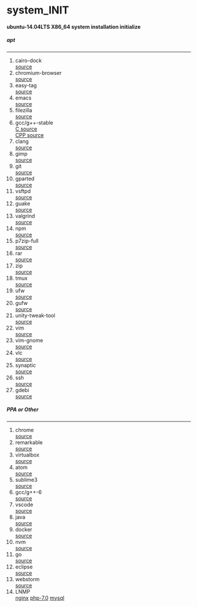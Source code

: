 # system_INIT
#### ubuntu-14.04LTS X86_64 system installation initialize
##### apt
***
1. cairo-dock  
  [source](https://launchpad.net/ubuntu/xenial/amd64/cairo-dock)
2. chromium-browser  
  [source](https://launchpad.net/ubuntu/xenial/amd64/chromium-browser)
3. easy-tag  
  [source](https://launchpad.net/ubuntu/xenial/amd64/easytag)
4. emacs  
  [source](https://launchpad.net/ubuntu/xenial/amd64/emacs)
5. filezilla  
  [source](https://launchpad.net/ubuntu/xenial/amd64/filezilla)
6. gcc/g++-stable  
  [C   source](https://launchpad.net/ubuntu/xenial/amd64/gcc)  
  [CPP source](https://launchpad.net/ubuntu/xenial/amd64/g++)
7. clang  
  [source](https://launchpad.net/ubuntu/xenial/amd64/clang)
8. gimp  
  [source](https://launchpad.net/ubuntu/xenial/amd64/gimp)
9. git  
  [source](https://launchpad.net/ubuntu/xenial/amd64/git)
10. gparted  
  [source](https://launchpad.net/ubuntu/xenial/amd64/gparted)
11. vsftpd  
  [source](https://launchpad.net/ubuntu/xenial/amd64/vsftpd)
12. guake  
  [source](https://launchpad.net/ubuntu/xenial/amd64/guake)
13. valgrind  
  [source](https://launchpad.net/ubuntu/xenial/amd64/valgrind)
14. npm  
  [source](https://launchpad.net/ubuntu/xenial/amd64/npm)
15. p7zip-full  
  [source](https://launchpad.net/ubuntu/xenial/amd64/p7zip)
16. rar  
  [source](https://launchpad.net/ubuntu/xenial/amd64/rar)
17. zip  
  [source](https://launchpad.net/ubuntu/xenial/amd64/zip)
18. tmux  
  [source](https://launchpad.net/ubuntu/xenial/amd64/tmux)
19. ufw  
  [source](https://launchpad.net/ubuntu/xenial/amd64/ufw)
20. gufw  
  [source](https://launchpad.net/ubuntu/xenial/amd64/gufw)
21. unity-tweak-tool  
  [source](https://launchpad.net/ubuntu/xenial/amd64/unity-tweak-tool)
22. vim  
  [source](https://launchpad.net/ubuntu/xenial/amd64/vim)
23. vim-gnome  
  [source](https://launchpad.net/ubuntu/xenial/amd64/vim-gnome)
24. vlc  
  [source](https://launchpad.net/ubuntu/xenial/amd64/vlc)
25. synaptic  
  [source](https://launchpad.net/ubuntu/xenial/amd64/synaptic)
26. ssh  
  [source](https://launchpad.net/ubuntu/xenial/amd64/openssh-server)
27. gdebi  
  [source](https://launchpad.net/ubuntu/xenial/amd64/gdebi)

##### PPA or Other
***
1. chrome  
  [source](https://www.google.com.tw/chrome/browser/desktop/)
2. remarkable  
  [source](https://remarkableapp.github.io)
3. virtualbox  
  [source](https://www.virtualbox.org/wiki/Linux_Downloads)
4. atom  
  [source](https://launchpad.net/~webupd8team/+archive/ubuntu/atom)
5. sublime3  
  [source](https://launchpad.net/~webupd8team/+archive/ubuntu/sublime-text-3)
6. gcc/g++-6  
  [source](https://launchpad.net/~ubuntu-toolchain-r/+archive/ubuntu/test)
7. vscode  
  [source](https://code.visualstudio.com/Download)
8. java  
  [source](https://launchpad.net/~webupd8team/+archive/ubuntu/java)
9. docker  
  [source](https://get.docker.com/)
10. nvm  
  [source](https://github.com/creationix/nvm)	
11. go  
  [source](https://launchpad.net/~ubuntu-lxc/+archive/ubuntu/lxd-stable)
12. eclipse  
  [source](https://www.eclipse.org/downloads/eclipse-packages/)
13. webstorm  
  [source](https://www.jetbrains.com/webstorm/download)
14. LNMP  
  [nginx](https://www.nginx.com/resources/wiki/start/topics/tutorials/install/)
  [php-7.0](http://php.net/downloads.php)
  [mysql](https://www.mysql.com/downloads/)
